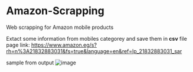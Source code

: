 # Amazon-Scrapping
Web scrapping for Amazon mobile products

Extact some information from mobiles categorey and save them in **csv** file
page link: https://www.amazon.eg/s?rh=n%3A21832883031&fs=true&language=en&ref=lp_21832883031_sar 

sample from output
             ![image](https://user-images.githubusercontent.com/53664496/174451718-f53fe436-8343-496b-999a-d04f1690502e.png)

